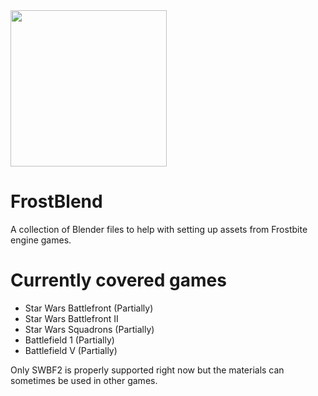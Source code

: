 <img src="![FrostBlendLogoRaster](https://user-images.githubusercontent.com/33284629/149255406-db0fca32-34d9-4b41-9520-8fb41fe7655f.png" width="250"/>

# FrostBlend
A collection of Blender files to help with setting up assets from Frostbite engine games.

# Currently covered games
- Star Wars Battlefront (Partially)
- Star Wars Battlefront II 
- Star Wars Squadrons (Partially)
- Battlefield 1 (Partially)
- Battlefield V (Partially)

Only SWBF2 is properly supported right now but the materials can sometimes be used in other games.
